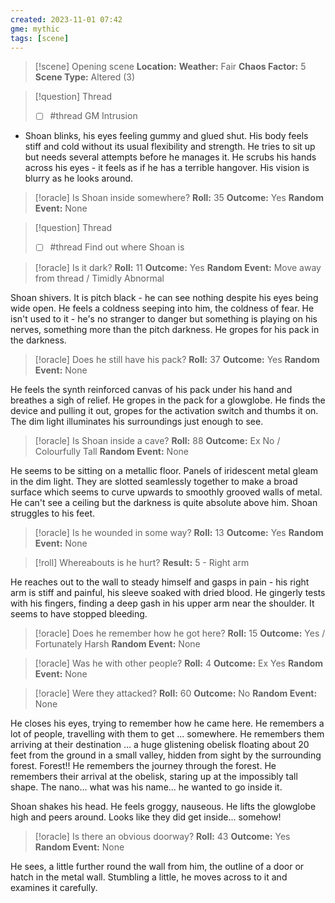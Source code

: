 ```yaml
---
created: 2023-11-01 07:42
gme: mythic
tags: [scene]
---
```

> [!scene] Opening scene
> **Location:** 
> **Weather:** Fair
> **Chaos Factor:** 5
> **Scene Type:** Altered (3)

> [!question] Thread
> - [ ] #thread  GM Intrusion

- Shoan blinks, his eyes feeling gummy and glued shut. His body feels stiff and cold without its usual flexibility and strength. He tries to sit up but needs several attempts before he manages it. He scrubs his hands across his eyes - it feels as if he has a terrible hangover. His vision is blurry as he looks around.

> [!oracle] Is Shoan inside somewhere?
> **Roll:** 35
> **Outcome:** Yes
> **Random Event:** None

> [!question] Thread
> - [ ] #thread  Find out where Shoan is

> [!oracle] Is it dark?
> **Roll:** 11
> **Outcome:** Yes
> **Random Event:** Move away from thread / Timidly Abnormal

Shoan shivers. It is pitch black - he can see nothing despite his eyes being wide open. He feels a coldness seeping into him, the coldness of fear. He isn't used to it - he's no stranger to danger but something is playing on his nerves, something more than the pitch darkness. He gropes for his pack in the darkness.

> [!oracle] Does he still have his pack?
> **Roll:** 37
> **Outcome:** Yes
> **Random Event:** None

He feels the synth reinforced canvas of his pack under his hand and breathes a sigh of relief. He gropes in the pack for a glowglobe. He finds the device and pulling it out, gropes for the activation switch and thumbs it on. The dim light illuminates his surroundings just enough to see.

> [!oracle] Is Shoan inside a cave?
> **Roll:** 88
> **Outcome:** Ex No / Colourfully Tall
> **Random Event:** None

He seems to be sitting on a metallic floor. Panels of iridescent metal gleam in the dim light. They are slotted seamlessly together to make a broad surface which seems to curve upwards to smoothly grooved walls of metal. He can't see a ceiling but the darkness is quite absolute above him. Shoan struggles to his feet.

> [!oracle] Is he wounded in some way?
> **Roll:** 13
> **Outcome:** Yes
> **Random Event:** None

> [!roll] Whereabouts is he hurt?
> **Result:** 5 - Right arm

He reaches out to the wall to steady himself and gasps in pain - his right arm is stiff and painful, his sleeve soaked with dried blood. He gingerly tests with his fingers, finding a deep gash in his upper arm near the shoulder. It seems to have stopped bleeding.

> [!oracle] Does he remember how he got here?
> **Roll:** 15
> **Outcome:** Yes / Fortunately Harsh
> **Random Event:** None

> [!oracle] Was he with other people?
> **Roll:** 4
> **Outcome:** Ex Yes
> **Random Event:** None

> [!oracle] Were they attacked?
> **Roll:** 60
> **Outcome:** No
> **Random Event:** None

He closes his eyes, trying to remember how he came here. He remembers a lot of people, travelling with them to get ... somewhere. He remembers them arriving at their destination ... a huge glistening obelisk floating about 20 feet from the ground in a small valley, hidden from sight by the surrounding forest. Forest!! He remembers the journey through the forest. He remembers their arrival at the obelisk, staring up at the impossibly tall shape. The nano... what was his name... he wanted to go inside it.

Shoan shakes his head. He feels groggy, nauseous. He lifts the glowglobe high and peers around. Looks like they did get inside... somehow!

> [!oracle] Is there an obvious doorway?
> **Roll:** 43
> **Outcome:** Yes
> **Random Event:** None

He sees, a little further round the wall from him, the outline of a door or hatch in the metal wall. Stumbling a little, he moves across to it and examines it carefully.

